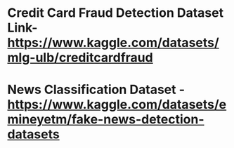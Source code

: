 # Credit Card Fraud Detection Dataset Link-https://www.kaggle.com/datasets/mlg-ulb/creditcardfraud
# News Classification Dataset - https://www.kaggle.com/datasets/emineyetm/fake-news-detection-datasets
